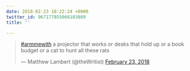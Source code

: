 ```yaml
---
date: 2018-02-23 18:22:24 +0000
twitter_id: 967177855066103809
title: ''

---
```

<blockquote class="twitter-tweet"><p lang="en" dir="ltr"><a href="https://twitter.com/hashtag/armmewith?src=hash&amp;ref_src=twsrc%5Etfw">#armmewith</a> a projector that works or desks that hold up or a book budget or a cat to hunt all these rats</p>&mdash; Matthew Lambert (@theWritist) <a href="https://twitter.com/theWritist/status/967152580093710336?ref_src=twsrc%5Etfw">February 23, 2018</a></blockquote>
<script async src="https://platform.twitter.com/widgets.js" charset="utf-8"></script>
